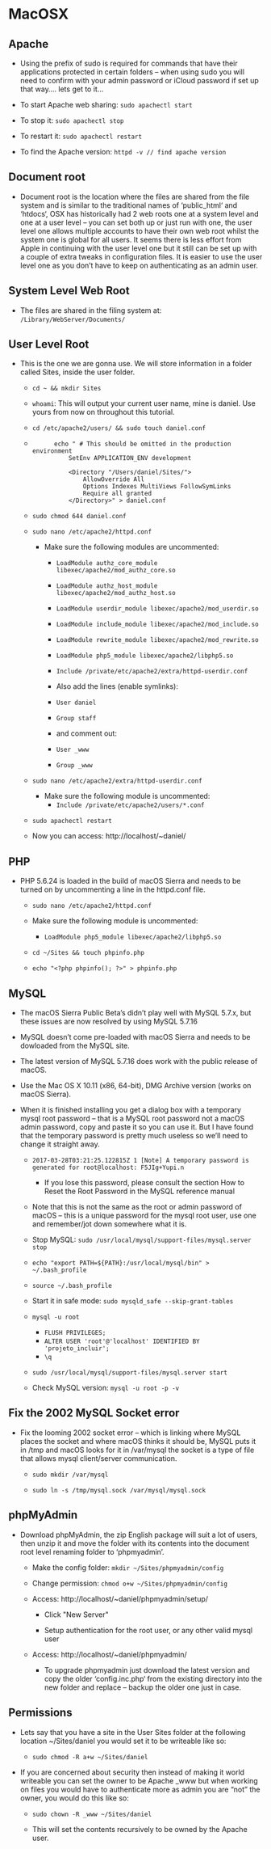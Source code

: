 # MacOSX

## Apache

- Using the prefix of sudo is required for commands that have their applications protected in certain folders – when using sudo you will need to confirm with your admin password or iCloud password if set up that way…. lets get to it...

- To start Apache web sharing: ```sudo apachectl start```
- To stop it: ```sudo apachectl stop```
- To restart it: ```sudo apachectl restart```
- To find the Apache version: ```httpd -v // find apache version```

## Document root

- Document root is the location where the files are shared from the file system and is similar to the traditional names of ‘public_html‘ and ‘htdocs‘, OSX has historically had 2 web roots one at a system level and one at a user level – you can set both up or just run with one, the user level one allows multiple accounts to have their own web root whilst the system one is global for all users. It seems there is less effort from Apple in continuing with the user level one but it still can be set up with a couple of extra tweaks in configuration files. It is easier to use the user level one as you don’t have to keep on authenticating as an admin user.

## System Level Web Root

- The files are shared in the filing system at: ```/Library/WebServer/Documents/```

## User Level Root

- This is the one we are gonna use. We will store information in a folder called Sites, inside the user folder.

	- ```cd ~ && mkdir Sites```

	- ```whoami```: This will output your current user name, mine is daniel. Use yours from now on throughout this tutorial.

	- ```cd /etc/apache2/users/ && sudo touch daniel.conf```

	- ```
			echo " # This should be omitted in the production environment
				SetEnv APPLICATION_ENV development

				<Directory "/Users/daniel/Sites/">
     				AllowOverride All
     				Options Indexes MultiViews FollowSymLinks
     				Require all granted
				</Directory>" > daniel.conf
		```

	- ```sudo chmod 644 daniel.conf```

	- ```sudo nano /etc/apache2/httpd.conf```
		- Make sure the following modules are uncommented:

			- ```LoadModule authz_core_module libexec/apache2/mod_authz_core.so```

			- ```LoadModule authz_host_module libexec/apache2/mod_authz_host.so```

			- ```LoadModule userdir_module libexec/apache2/mod_userdir.so```

			- ```LoadModule include_module libexec/apache2/mod_include.so```

			- ```LoadModule rewrite_module libexec/apache2/mod_rewrite.so```

			- ```LoadModule php5_module libexec/apache2/libphp5.so```

			- ```Include /private/etc/apache2/extra/httpd-userdir.conf```

			- Also add the lines (enable symlinks):
			 - ```User daniel```
			 - ```Group staff```
			 - and comment out:
			 - ```User _www```
			 - ```Group _www```

	- ```sudo nano /etc/apache2/extra/httpd-userdir.conf```
		- Make sure the following module is uncommented:
			- ```Include /private/etc/apache2/users/*.conf```

	- ```sudo apachectl restart```

	- Now you can access: http://localhost/~daniel/

## PHP

- PHP 5.6.24 is loaded in the build of macOS Sierra and needs to be turned on by uncommenting a line in the httpd.conf file.

	- ```sudo nano /etc/apache2/httpd.conf```

	- Make sure the following module is uncommented:
		- ```LoadModule php5_module libexec/apache2/libphp5.so```

	- ```cd ~/Sites && touch phpinfo.php```

	- ```echo "<?php phpinfo(); ?>" > phpinfo.php```

## MySQL

- The macOS Sierra Public Beta’s didn’t play well with MySQL 5.7.x, but these issues are now resolved by using MySQL 5.7.16

- MySQL doesn’t come pre-loaded with macOS Sierra and needs to be dowloaded from the MySQL site.

- The latest version of MySQL 5.7.16 does work with the public release of macOS.

- Use the Mac OS X 10.11 (x86, 64-bit), DMG Archive version (works on macOS Sierra).

- When it is finished installing you get a dialog box with a temporary mysql root password – that is a MySQL root password not a macOS admin password, copy and paste it so you can use it. But I have found that the temporary password is pretty much useless so we’ll need to change it straight away.

	- ```2017-03-28T03:21:25.122815Z 1 [Note] A temporary password is generated for root@localhost: F5JIg+Yupi.n```
		- If you lose this password, please consult the section How to Reset the Root Password in the MySQL reference manual

	- Note that this is not the same as the root or admin password of macOS – this is a unique password for the mysql root user, use one and remember/jot down somewhere what it is.

	- Stop MySQL: ```sudo /usr/local/mysql/support-files/mysql.server stop```

	- ```echo "export PATH=${PATH}:/usr/local/mysql/bin" > ~/.bash_profile```

	- ```source ~/.bash_profile```

	- Start it in safe mode:  ```sudo mysqld_safe --skip-grant-tables```

	- ```mysql -u root```

		- ```FLUSH PRIVILEGES;```
		- ```ALTER USER 'root'@'localhost' IDENTIFIED BY 'projeto_incluir';```
		- ```\q```

	- ```sudo /usr/local/mysql/support-files/mysql.server start```

	- Check MySQL version: ```mysql -u root -p -v```


## Fix the 2002 MySQL Socket error

- Fix the looming 2002 socket error – which is linking where MySQL places the socket and where macOS thinks it should be, MySQL puts it in /tmp and macOS looks for it in /var/mysql the socket is a type of file that allows mysql client/server communication.

	- ```sudo mkdir /var/mysql```

	- ```sudo ln -s /tmp/mysql.sock /var/mysql/mysql.sock```

## phpMyAdmin

- Download phpMyAdmin, the zip English package will suit a lot of users, then unzip it and move the folder with its contents into the document root level renaming folder to ‘phpmyadmin’.

	- Make the config folder: ```mkdir ~/Sites/phpmyadmin/config```

	- Change permission: ```chmod o+w ~/Sites/phpmyadmin/config```

	- Access: http://localhost/~daniel/phpmyadmin/setup/

		- Click "New Server"

		- Setup authentication for the root user, or any other valid mysql user

	- Access: http://localhost/~daniel/phpmyadmin/

		- To upgrade phpmyadmin just download the latest version and copy the older ‘config.inc.php‘ from the existing directory into the new folder and replace – backup the older one just in case.

## Permissions

- Lets say that you have a site in the User Sites folder at the following location ~/Sites/daniel you would set it to be writeable like so:

	- ```sudo chmod -R a+w ~/Sites/daniel```


- If you are concerned about security then instead of making it world writeable you can set the owner to be Apache _www but when working on files you would have to authenticate more as admin you are “not” the owner, you would do this like so:

	- ```sudo chown -R _www ~/Sites/daniel```

	- This will set the contents recursively to be owned by the Apache user.

